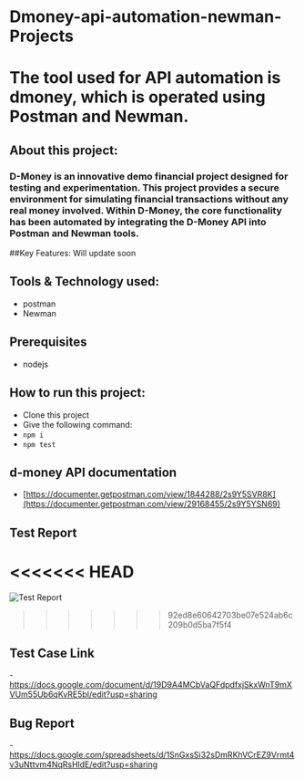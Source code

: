 # Dmoney-api-automation-newman-Projects
# The tool used for API automation is dmoney, which is operated using Postman and Newman.

## About this project:
### D-Money is an innovative demo financial project designed for testing and experimentation. This project provides a secure environment for simulating financial transactions without any real money involved. Within D-Money, the core functionality has been automated by integrating the D-Money API into Postman and Newman tools.

##Key Features:
Will update soon

## Tools & Technology used:
- postman
- Newman

## Prerequisites
- nodejs
  
## How to run this project:
- Clone this project
- Give the following command:
- ``` npm i ```
- ``` npm test ```

## d-money API documentation
- [https://documenter.getpostman.com/view/1844288/2s9Y5SVR8K](https://documenter.getpostman.com/view/29168455/2s9Y5YSN69)

## Test Report
<<<<<<< HEAD
=======
![Test Report](https://github.com/anika-tahsin4152/Dmoney-api-automation-newman-Projects/assets/73738319/249019e3-d108-4e43-a462-7da367c531cc)
>>>>>>> 92ed8e60642703be07e524ab6c209b0d5ba7f5f4

## Test Case Link
-https://docs.google.com/document/d/19D9A4MCbVaQFdpdfxjSkxWnT9mXVUm55Ub6qKvRE5bI/edit?usp=sharing

## Bug Report 
-https://docs.google.com/spreadsheets/d/1SnGxsSi32sDmRKhVCrEZ9Vrmt4v3uNttvm4NqRsHldE/edit?usp=sharing
